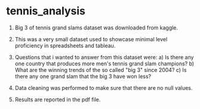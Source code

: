 # tennis_analysis
1) Big 3 of tennis grand slams dataset was downloaded from kaggle.
2) This was a very small dataset used to showcase minimal level proficiency in spreadsheets and tableau.
3) Questions that i wanted to answer from this dataset were: 
  a) Is there any one country that produces more men's tennis grand slam champions?
  b) What are the winning trends of the so called "big 3" since 2004?
  c) Is there any one grand slam that the big 3 have won less?
  
4) Data cleaning was performed to make sure that there are no null values.
5) Results are reported in the pdf file.
